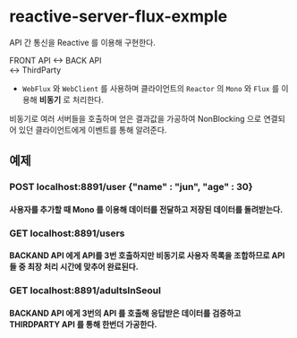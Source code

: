 # reactive-server-flux-exmple

API 간 통신을 Reactive 를 이용해 구현한다.

FRONT API <-> BACK API <br>
        <-> ThirdParty 
          
- `WebFlux` 와 `WebClient` 를 사용하며 클라이언트의  `Reactor` 의 `Mono` 와 `Flux` 를 이용해 **비동기** 로 처리한다.

비동기로 여러 서버들을 호출하며 얻은 결과값을 가공하여 NonBlocking 으로 연결되어 있던 클라이언트에게 이벤트를 통해 알려준다.

## 예제

### POST localhost:8891/user {"name" : "jun", "age" : 30}
#### 사용자를 추가할 때 Mono 를 이용해 데이터를 전달하고 저장된 데이터를 돌려받는다.

### GET localhost:8891/users
#### BACKAND API 에게 API를 3번 호출하지만 비동기로 사용자 목록을 조합하므로 API 들 중 최장 처리 시간에 맞추어 완료된다.

### GET localhost:8891/adultsInSeoul
#### BACKAND API 에게 3번의 API 를 호출해 응답받은 데이터를 검증하고 THIRDPARTY API 를 통해 한번더 가공한다.
